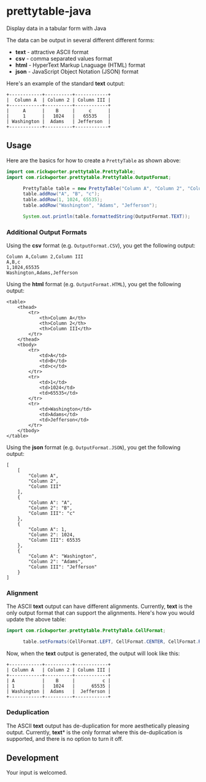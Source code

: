 # prettytable-java
Display data in a tabular form with Java

The data can be output in several different different forms:
* **text** - attractive ASCII format
* **csv** - comma separated values format
* **html** - HyperText Markup Lnaguage (HTML) format
* **json** - JavaScript Object Notation (JSON) format

Here's an example of the standard **text** output:
```
+------------+----------+------------+
|  Column A  | Column 2 | Column III |
+------------+----------+------------+
|     A      |    B     |     c      |
|     1      |   1024   |   65535    |
| Washington |  Adams   | Jefferson  |
+------------+----------+------------+
```

## Usage
Here are the basics for how to create a `PrettyTable` as shown above:
```Java
import com.rickwporter.prettytable.PrettyTable;
import com.rickwporter.prettytable.PrettyTable.OutputFormat;

      PrettyTable table = new PrettyTable("Column A", "Column 2", "Column III");
      table.addRow("A", "B", "c");
      table.addRow(1, 1024, 65535);
      table.addRow("Washington", "Adams", "Jefferson");

      System.out.println(table.formattedString(OutputFormat.TEXT));
```

### Additional Output Formats
Using the **csv** format (e.g. `OutputFormat.CSV`), you get the following output:
```
Column A,Column 2,Column III
A,B,c
1,1024,65535
Washington,Adams,Jefferson
```

Using the **html** format (e.g. `OutputFormat.HTML`), you get the following output:
```
<table>
    <thead>
        <tr>
            <th>Column A</th>
            <th>Column 2</th>
            <th>Column III</th>
        </tr>
    </thead>
    <tbody>
        <tr>
            <td>A</td>
            <td>B</td>
            <td>c</td>
        </tr>
        <tr>
            <td>1</td>
            <td>1024</td>
            <td>65535</td>
        </tr>
        <tr>
            <td>Washington</td>
            <td>Adams</td>
            <td>Jefferson</td>
        </tr>
    </tbody>
</table>
```

Using the **json** format (e.g. `OutputFormat.JSON`), you get the following output:
```
[
    [
        "Column A",
        "Column 2",
        "Column III"
    ],
    {
        "Column A": "A",
        "Column 2": "B",
        "Column III": "c"
    },
    {
        "Column A": 1,
        "Column 2": 1024,
        "Column III": 65535
    },
    {
        "Column A": "Washington",
        "Column 2": "Adams",
        "Column III": "Jefferson"
    }
]
```

### Alignment
The ASCII **text** output can have different alignments. Currently, **text** is the only output format that can support the alignments. Here's how you would update the above table:
```Java
import com.rickwporter.prettytable.PrettyTable.CellFormat;

      table.setFormats(CellFormat.LEFT, CellFormat.CENTER, CellFormat.RIGHT);
```

Now, when the **text** output is generated, the output will look like this:
```
+------------+----------+------------+
| Column A   | Column 2 | Column III |
+------------+----------+------------+
| A          |    B     |          c |
| 1          |   1024   |      65535 |
| Washington |  Adams   |  Jefferson |
+------------+----------+------------+
```

 ### Deduplication
 The ASCII **text** output has de-duplication for more aesthetically pleasing output. Currently, **text*** is the only format where this de-duplication is supported, and there is no option to turn it off.
  
## Development

Your input is welcomed.
